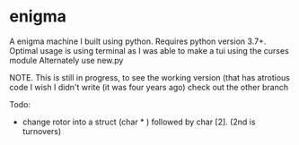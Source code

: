 # enigma
A enigma machine I built using python. 
Requires python version 3.7+. Optimal usage is using terminal as I was able to make a tui using the curses module
Alternately use new.py

NOTE. This is still in progress, to see the working version (that has atrotious code I wish I didn't write (it was four years ago) check out the other branch

Todo:
- change rotor into a struct (char * ) followed by char [2]. (2nd is turnovers)

